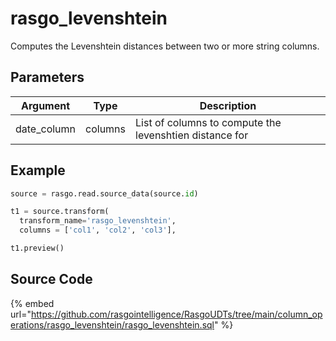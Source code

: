 

# rasgo_levenshtein

Computes the Levenshtein distances between two or more string columns.

## Parameters

|  Argument   |  Type   |                       Description                       |
| ----------- | ------- | ------------------------------------------------------- |
| date_column | columns | List of columns to compute the levenshtien distance for |


## Example

```py
source = rasgo.read.source_data(source.id)

t1 = source.transform(
  transform_name='rasgo_levenshtein',
  columns = ['col1', 'col2', 'col3'],

t1.preview()
```

## Source Code

{% embed url="https://github.com/rasgointelligence/RasgoUDTs/tree/main/column_operations/rasgo_levenshtein/rasgo_levenshtein.sql" %}

